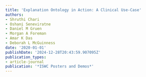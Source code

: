 ```yaml
---
title: 'Explanation Ontology in Action: A Clinical Use-Case'
authors:
- Shruthi Chari
- Oshani Seneviratne
- Daniel M Gruen
- Morgan A Foreman
- Amar K Das
- Deborah L McGuinness
date: '2020-01-01'
publishDate: '2024-12-28T20:43:59.907095Z'
publication_types:
- article-journal
publication: '*ISWC Posters and Demos*'
---
```

